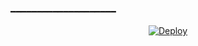 
━━━━━━━━━━━━━━━━━━━━


<p align="center">
    <a href="https://heroku.com/deploy?template=https://github.com/DED-LEGEND/DED-MNEG2">
        <img src="https://www.herokucdn.com/deploy/button.svg" alt="Deploy">
    </a>
